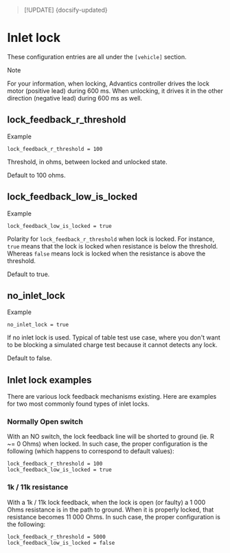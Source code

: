 > [!UPDATE] {docsify-updated}
# Inlet lock

These configuration entries are all under the `[vehicle]` section.

> [!NOTE]
> For your information, when locking, Advantics controller drives the lock motor (positive lead)
> during 600 ms. When unlocking, it drives it in the other direction (negative lead) during 600 ms as
> well.

## lock_feedback_r_threshold

<figcaption>Example</figcaption>

    lock_feedback_r_threshold = 100

Threshold, in ohms, between locked and unlocked state.

Default to 100 ohms.

## lock_feedback_low_is_locked

<figcaption>Example</figcaption>

    lock_feedback_low_is_locked = true

Polarity for `lock_feedback_r_threshold` when lock is locked. For instance, `true` means that the
lock is locked when resistance is below the threshold. Whereas `false` means lock is locked when the
resistance is above the threshold.

Default to true.

## no_inlet_lock

<figcaption>Example</figcaption>

    no_inlet_lock = true

If no inlet lock is used. Typical of table test use case, where you don't want to be blocking a
simulated charge test because it cannot detects any lock.

Default to false.

## Inlet lock examples

There are various lock feedback mechanisms existing. Here are examples for two most commonly found
types of inlet locks.

### Normally Open switch

With an NO switch, the lock feedback line will be shorted to ground (ie. R ~= 0 Ohms) when locked.
In such case, the proper configuration is the following (which happens to correspond to default
values):

    lock_feedback_r_threshold = 100
    lock_feedback_low_is_locked = true

### 1k / 11k resistance

With a 1k / 11k lock feedback, when the lock is open (or faulty) a 1 000 Ohms resistance is in the
path to ground. When it is properly locked, that resistance becomes 11 000 Ohms. In such case, the
proper configuration is the following:

    lock_feedback_r_threshold = 5000
    lock_feedback_low_is_locked = false

